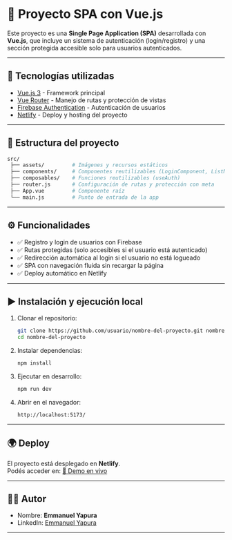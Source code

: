 # 📌 Proyecto SPA con Vue.js

Este proyecto es una **Single Page Application (SPA)** desarrollada con **Vue.js**, que incluye un sistema de autenticación (login/registro) y una sección protegida accesible solo para usuarios autenticados.

---

## 🚀 Tecnologías utilizadas
- [Vue.js 3](https://vuejs.org/) - Framework principal
- [Vue Router](https://router.vuejs.org/) - Manejo de rutas y protección de vistas
- [Firebase Authentication](https://firebase.google.com/docs/auth) - Autenticación de usuarios
- [Netlify](https://www.netlify.com/) - Deploy y hosting del proyecto

---

## 📂 Estructura del proyecto
```bash
src/
 ├── assets/         # Imágenes y recursos estáticos
 ├── components/     # Componentes reutilizables (LoginComponent, ListMain, etc.)
 ├── composables/    # Funciones reutilizables (useAuth)
 ├── router.js       # Configuración de rutas y protección con meta
 ├── App.vue         # Componente raíz
 └── main.js         # Punto de entrada de la app
```

---

## ⚙️ Funcionalidades
- ✅ Registro y login de usuarios con Firebase  
- ✅ Rutas protegidas (solo accesibles si el usuario está autenticado)  
- ✅ Redirección automática al login si el usuario no está logueado  
- ✅ SPA con navegación fluida sin recargar la página  
- ✅ Deploy automático en Netlify  

---

## ▶️ Instalación y ejecución local
1. Clonar el repositorio:
   ```bash
   git clone https://github.com/usuario/nombre-del-proyecto.git nombre-del-proyecto
   cd nombre-del-proyecto
   ```

2. Instalar dependencias:
   ```bash
   npm install
   ```

3. Ejecutar en desarrollo:
   ```bash
   npm run dev
   ```

4. Abrir en el navegador:
   ```
   http://localhost:5173/
   ```
   
---

## 🌍 Deploy
El proyecto está desplegado en **Netlify**.  
Podés acceder en: [🔗 Demo en vivo](https://registro-nombres.netlify.app/)

---

## 👨‍💻 Autor
- Nombre: **Emmanuel Yapura**
- LinkedIn: [Emmanuel Yapura]([https://linkedin.com/in/tuusuario](https://www.linkedin.com/in/emmanuelyapura/))

---
